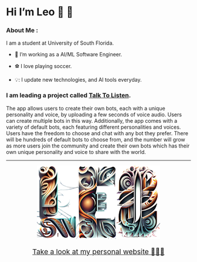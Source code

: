 # Hi I’m Leo 👋 👋

### About Me :
I am a student at University of South Florida. 
- 🧰 I’m working as a AI/ML Software Engineer.

- ⚽ I love playing soccer.

- 💡: I update new technologies, and AI tools everyday.

### I am leading a project called [Talk To Listen](https://hieuminh65.github.io/talktolisten-page/).
The app allows users to create their own bots, each with a unique personality and voice, by uploading a few seconds of voice audio. Users can create multiple bots in this way. Additionally, the app comes with a variety of default bots, each featuring different personalities and voices. Users have the freedom to choose and chat with any bot they prefer. There will be hundreds of default bots to choose from, and the number will grow as more users join the community and create their own bots which has their own unique personality and voice to share with the world.

---

<div align="center">
  <img src="img/textLEO.png" height = "200"/>
  <p style="font-size:1.2rem"><a target="_blank" href="https://mywebleo.com">Take a look at my personal website 🚀🚀🚀</a></p>
</div>